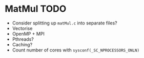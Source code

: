 # MatMul TODO

* Consider splitting up `matMul.c` into separate files?
* Vectorise
* OpenMP + MPI
* Pthreads?
* Caching?
* Count number of cores with `sysconf(_SC_NPROCESSORS_ONLN)`
